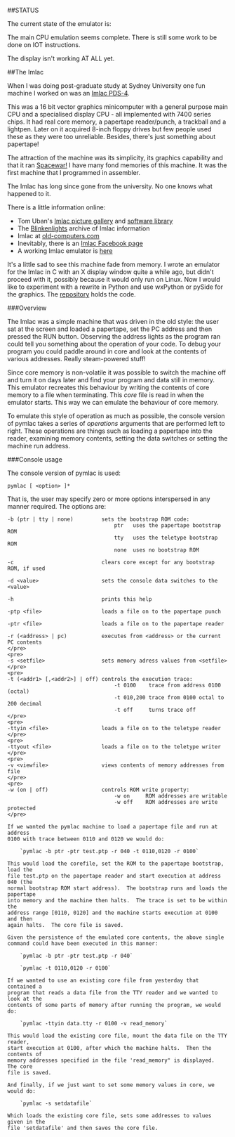 ##STATUS

The current state of the emulator is:

The main CPU emulation seems complete.  There is still some work to be done on IOT instructions.

The display isn't working AT ALL yet.

##The Imlac

When I was doing post-graduate study at Sydney University one fun machine I
worked on was an [Imlac PDS-4](http://en.wikipedia.org/wiki/Imlac_PDS-1).

This was a 16 bit vector graphics minicomputer with a general purpose main CPU
and a specialised display CPU - all implemented with 7400 series chips.  It had
real core memory, a papertape reader/punch, a trackball and a lightpen.  Later
on it acquired 8-inch floppy drives but few people used these as they were too
unreliable.  Besides, there's just something about papertape!

The attraction of the machine was its simplicity, its graphics capability and
that it ran [Spacewar!](http://en.wikipedia.org/wiki/Spacewar!)  I have many
fond memories of this machine.  It was the first machine that I programmed in
assembler.

The Imlac has long since gone from the university.
No one knows what happened to it.

There is a little information online:

*  Tom Uban's [Imlac picture gallery](http://www.ubanproductions.com/imlac.html) and [software library](http://www.ubanproductions.com/imlac_sw.html)
* The [Blinkenlights](http://www.blinkenlights.com/classiccmp/imlac/) archive of Imlac information
* Imlac at [old-computers.com](http://www.old-computers.com/museum/computer.asp?st=1&c=1295)
* Inevitably, there is an [Imlac Facebook page](http://www.facebook.com/pages/Imlac-PDS-1/124593560918139)
* A working Imlac emulator is [here](http://rottedbits.blogspot.com/2013/05/an-introduction-to-imlac-pds-1.html)

It's a little sad to see this machine fade from memory.  I wrote an emulator for
the Imlac in C with an X display window quite a while ago, but didn't proceed
with it, possibly because it would only run on Linux.  Now I would like to
experiment with a rewrite in Python and use wxPython or pySide for the graphics.
The [repository](https://) holds the code.

###Overview

The Imlac was a simple machine that was driven in the old style: the user sat at
the screen and loaded a papertape, set the PC address and then pressed the RUN
button.  Observing the address lights as the program ran could tell you
something about the operation of your code.  To debug your program you could
paddle around in core and look at the contents of various addresses.  Really
steam-powered stuff!

Since core memory is non-volatile it was possible to switch the machine off and
turn it on days later and find your program and data still in memory.  This
emulator recreates this behaviour by writing the contents of core memory to a
file when terminating.  This *core* file is read in when the emulator starts.
This way we can emulate the behaviour of core memory.

To emulate this style of operation as much as possible, the console version of
pymlac takes a series of *operations* arguments that are performed left to
right.  These operations are things such as loading a papertape into the reader,
examining memory contents, setting the data switches or setting the machine run
address.

###Console usage

The console version of pymlac is used:

```
pymlac [ <option> ]*
```

That is, the user may specify zero or more options interspersed in any manner
required.  The options are:

```
-b (ptr | tty | none)         sets the bootstrap ROM code:
                                  ptr   uses the papertape bootstrap ROM
                                  tty   uses the teletype bootstrap ROM
                                  none  uses no bootstrap ROM
```
```
-c                            clears core except for any bootstrap ROM, if used
```
```
-d <value>                    sets the console data switches to the <value>
```
```
-h                            prints this help
```
```
-ptp <file>                   loads a file on to the papertape punch
```
```
-ptr <file>                   loads a file on to the papertape reader
```
```
-r (<address> | pc)           executes from <address> or the current PC contents
</pre>
<pre>
-s <setfile>                  sets memory adress values from <setfile>
</pre>
<pre>
-t (<addr1> [,<addr2>] | off) controls the execution trace:
                                  -t 0100    trace from address 0100 (octal)
                                  -t 010,200 trace from 0100 octal to 200 decimal
                                  -t off     turns trace off
</pre>
<pre>
-ttyin <file>                 loads a file on to the teletype reader
</pre>
<pre>
-ttyout <file>                loads a file on to the teletype writer
</pre>
<pre>
-v <viewfile>                 views contents of memory addresses from file
</pre>
<pre>
-w (on | off)                 controls ROM write property:
                                  -w on     ROM addresses are writable
                                  -w off    ROM addresses are write protected
</pre>

If we wanted the pymlac machine to load a papertape file and run at address
0100 with trace between 0110 and 0120 we would do:

    `pymlac -b ptr -ptr test.ptp -r 040 -t 0110,0120 -r 0100`

This would load the corefile, set the ROM to the papertape bootstrap, load the
file test.ptp on the papertape reader and start execution at address 040 (the
normal bootstrap ROM start address).  The bootstrap runs and loads the papertape
into memory and the machine then halts.  The trace is set to be within the
address range [0110, 0120] and the machine starts execution at 0100 and then
again halts.  The core file is saved.

Given the persistence of the emulated core contents, the above single command could have been executed in this manner:

    `pymlac -b ptr -ptr test.ptp -r 040`

    `pymlac -t 0110,0120 -r 0100`

If we wanted to use an existing core file from yesterday that contained a
program that reads a data file from the TTY reader and we wanted to look at the
contents of some parts of memory after running the program, we would do:

    `pymlac -ttyin data.tty -r 0100 -v read_memory`

This would load the existing core file, mount the data file on the TTY reader,
start execution at 0100, after which the machine halts.  Then the contents of
memory addresses specified in the file 'read_memory" is displayed.  The core
file is saved.

And finally, if we just want to set some memory values in core, we would do:

    `pymlac -s setdatafile`

Which loads the existing core file, sets some addresses to values given in the
file 'setdatafile' and then saves the core file.

